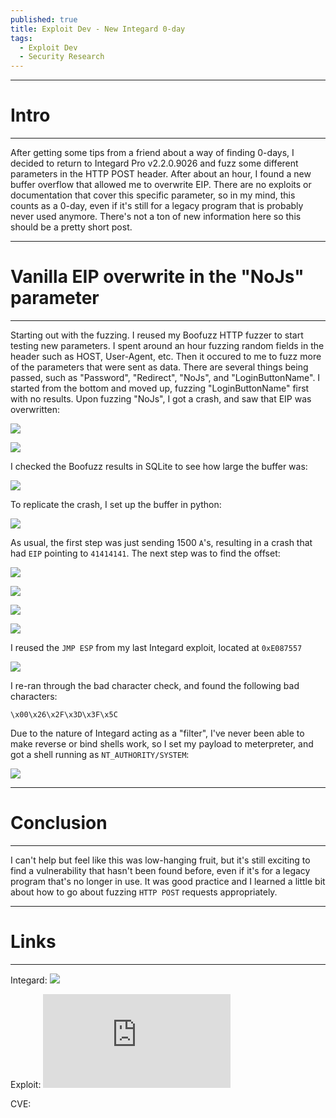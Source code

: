 ```yaml
---
published: true
title: Exploit Dev - New Integard 0-day
tags:
  - Exploit Dev
  - Security Research
---
```


-----
# Intro
-----
After getting some tips from a friend about a way of finding 0-days, I decided to return to Integard Pro v2.2.0.9026 and fuzz some different parameters in the HTTP POST header. After about an hour, I found a new buffer overflow that allowed me to overwrite EIP. There are no exploits or documentation that cover this specific parameter, so in my mind, this counts as a 0-day, even if it's still for a legacy program that is probably never used anymore. There's not a ton of new information here so this should be a pretty short post.

-----
# Vanilla EIP overwrite in the "NoJs" parameter
-----
Starting out with the fuzzing. I reused my Boofuzz HTTP fuzzer to start testing new parameters. I spent around an hour fuzzing random fields in the header such as HOST, User-Agent, etc. Then it occured to me to fuzz more of the parameters that were sent as data. There are several things being passed, such as "Password", "Redirect", "NoJs", and "LoginButtonName". I started from the bottom and moved up, fuzzing "LoginButtonName" first with no results. Upon fuzzing "NoJs", I got a crash, and saw that EIP was overwritten:

![]({{site.baseurl}}/assets/images/integard_nojs/01.png)

![]({{site.baseurl}}/assets/images/integard_nojs/02.png)

I checked the Boofuzz results in SQLite to see how large the buffer was:

![]({{site.baseurl}}/assets/images/integard_nojs/03.png)

To replicate the crash, I set up the buffer in python:

![]({{site.baseurl}}/assets/images/integard_nojs/04.png)

As usual, the first step was just sending 1500 `A`'s, resulting in a crash that had `EIP` pointing to `41414141`. The next step was to find the offset:

![]({{site.baseurl}}/assets/images/integard_nojs/05.png)

![]({{site.baseurl}}/assets/images/integard_nojs/06.png)

![]({{site.baseurl}}/assets/images/integard_nojs/07.png)

![]({{site.baseurl}}/assets/images/integard_nojs/08.png)

I reused the `JMP ESP` from my last Integard exploit, located at `0xE087557`

![]({{site.baseurl}}/assets/images/integard_nojs/09.png)

I re-ran through the bad character check, and found the following bad characters:

`\x00\x26\x2F\x3D\x3F\x5C`

Due to the nature of Integard acting as a "filter", I've never been able to make reverse or bind shells work, so I set my payload to meterpreter, and got a shell running as `NT_AUTHORITY/SYSTEM`:

![]({{site.baseurl}}/assets/images/integard_nojs/10.png)

-----
# Conclusion
-----
I can't help but feel like this was low-hanging fruit, but it's still exciting to find a vulnerability that hasn't been found before, even if it's for a legacy program that's no longer in use. It was good practice and I learned a little bit about how to go about fuzzing `HTTP POST` requests appropriately.

-----
# Links
-----
Integard: ![](http://www.tucows.com/preview/519612/Integard-Home)

Exploit: ![](https://github.com/purpl3-f0x/exploit-dev/blob/master/nojs_integard.py)

CVE:

